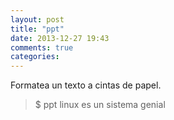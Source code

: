 ```yaml
---
layout: post
title: "ppt"
date: 2013-12-27 19:43
comments: true
categories: 
---
```

Formatea un texto a cintas de papel.

>$ ppt linux es un sistema genial 

